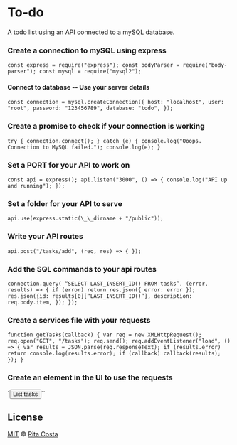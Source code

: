# To-do

A todo list using an API connected to a mySQL database.

### Create a connection to mySQL using express

`const express = require("express"); const bodyParser = require("body-parser"); const mysql = require("mysql2");`

#### Connect to database -- Use your server details

`const connection = mysql.createConnection({ host: "localhost", user: "root", password: "123456789", database: "todo", });`

### Create a promise to check if your connection is working

`try { connection.connect(); } catch (e) { console.log("Ooops. Connection to MySQL failed."); console.log(e); }`

### Set a PORT for your API to work on

`const api = express(); api.listen("3000", () => { console.log("API up and running"); });`

### Set a folder for your API to serve

`api.use(express.static(\_\_dirname + "/public"));`

### Write your API routes

`api.post("/tasks/add", (req, res) => { });`

### Add the SQL commands to your api routes

`connection.query( “SELECT LAST_INSERT_ID() FROM tasks”, (error, results) => { if (error) return res.json({ error: error }); res.json({id: results[0][“LAST_INSERT_ID()”], description: req.body.item, }); });`

### Create a services file with your requests

`function getTasks(callback) { var req = new XMLHttpRequest(); req.open("GET", "/tasks"); req.send(); req.addEventListener("load", () => { var results = JSON.parse(req.responseText); if (results.error) return console.log(results.error); if (callback) callback(results); }); }`

### Create an element in the UI to use the requests

`<button onclick="getTasks(item)">List tasks</button>``

## License

[MIT](LICENSE.md) © [Rita Costa](https://github.com/ritaCosta93)
